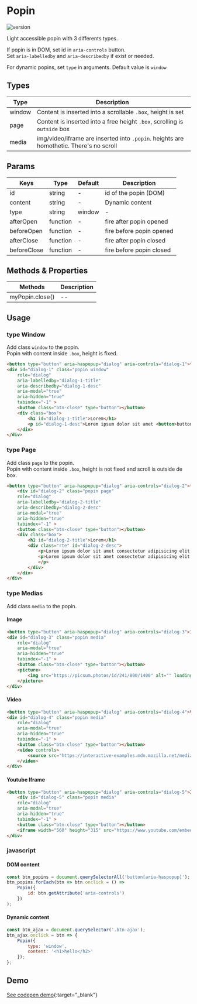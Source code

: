 
# Popin

![version](https://img.shields.io/github/manifest-json/v/Natjo/popin)

Light accessible popin with 3 differents types.

If popin is in DOM, set id  in `aria-controls` button.  
Set `aria-labelledby` and `aria-describedby` if exist or needed.  

For dynamic popins, set `type` in arguments. Default value is `window`


## Types
| Type |  Description |
| ------  | ------ |
| window | Content is inserted into a scrollable `.box`, height is set |
| page | Content is inserted into a free height `.box`, scrolling is `outside` box |
| media | img/video/iframe are inserted into `.popin`. heights are homothetic. There's no scroll |


## Params
| Keys | Type | Default | Description |
| ------ | ------ | ------ | ------ |
| id | string | - | id of the popin (DOM) |
| content | string | - | Dynamic content |
| type | string | window | - | type of dynamic popin window(default)/page/media |
| afterOpen | function | - | fire after popin opened |
| beforeOpen | function  | - | fire before popin opened |
| afterClose | function | - | fire after popin closed |
| beforeClose | function | - | fire before popin closed |

## Methods & Properties
| Methods | Description |
| ------ | ------ |
| myPopin.close() | -- |

## Usage

### type Window
Add class `window` to the popin.  
Popin with content inside `.box`, height is fixed.  

```html
<button type="button" aria-haspopup="dialog" aria-controls="dialog-1">type <b>window</b></button>
<div id="dialog-1" class="popin window"
    role="dialog" 
    aria-labelledby="dialog-1-title" 
    aria-describedby="dialog-1-desc"
    aria-modal="true"
    aria-hidden="true"
    tabindex="-1" >
	<button class="btn-close" type="button"></button>
	<div class="box">
		<h1 id="dialog-1-title">Lorem</h1>
		<p id="dialog-1-desc">Lorem ipsum dolor sit amet <button>button</button>consectetur adipisicing elit.</p>
	</div>
</div>
```

### type Page
Add class `page` to the popin.  
Popin with content inside `.box`, height is not fixed and scroll is outside de box.  

```html
<button type="button" aria-haspopup="dialog" aria-controls="dialog-2">type <b>Page</b></button>
	<div id="dialog-2" class="popin page"
    role="dialog" 
    aria-labelledby="dialog-2-title" 
    aria-describedby="dialog-2-desc"
    aria-modal="true"
    aria-hidden="true"
    tabindex="-1" >
	<button class="btn-close" type="button"></button>
	<div class="box">
		<h1 id="dialog-2-title">Lorem</h1>
		<div class="rte" id="dialog-2-desc">
			<p>Lorem ipsum dolor sit amet consectetur adipisicing elit. Id laudantium nobis repellat facilis voluptatum alias, tempore expedita corrupti iure quae vitae ea, aspernatur quidem placeat labore voluptas reprehenderit tenetur ullam fuga adipisci facere quo molestias! Officia, repellat. Eius odio voluptatem soluta nemo animi? At nemo odio, tenetur in sequi voluptate neque reprehenderit alias voluptatibus? Nemo quaerat dolores voluptate magnam reprehenderit ad nostrum modi necessitatibus expedita est molestiae obcaecati nulla quibusdam placeat amet soluta voluptates, impedit hic? Eaque, quia itaque! Dignissimos reiciendis quidem, enim explicabo esse consequuntur repellendus maiores unde, officia id non iure est ex harum? Necessitatibus itaque debitis corporis.</p>
			<p>Lorem ipsum dolor sit amet consectetur adipisicing elit. Id laudantium nobis repellat facilis voluptatum alias, tempore expedita corrupti iure quae vitae ea, aspernatur quidem placeat labore voluptas reprehenderit tenetur ullam fuga adipisci facere quo molestias! Officia, repellat. Eius odio voluptatem soluta nemo animi? At nemo odio, tenetur in sequi voluptate neque reprehenderit alias voluptatibus? Nemo quaerat dolores voluptate magnam reprehenderit ad nostrum modi necessitatibus expedita est molestiae obcaecati nulla quibusdam placeat amet soluta voluptates, impedit hic? Eaque, quia itaque! Dignissimos reiciendis quidem, enim explicabo esse consequuntur repellendus maiores unde, officia id non iure est ex harum? Necessitatibus itaque debitis corporis.
			</p>
		</div>
	</div>
</div>
```

### type Medias
Add class `media` to the popin.  

#### Image
```html
<button type="button" aria-haspopup="dialog" aria-controls="dialog-3">Image</button>
<div id="dialog-3" class="popin media"
	role="dialog"
	aria-modal="true"
	aria-hidden="true"
	tabindex="-1" >
	<button class="btn-close" type="button"></button>
	<picture>
		<img src="https://picsum.photos/id/241/800/1400" alt="" loading="lazy" width="800" height="1400">
	</picture>
</div>
```

#### Video
```html
<button type="button" aria-haspopup="dialog" aria-controls="dialog-4">Video</button>
<div id="dialog-4" class="popin media"
    role="dialog"
    aria-modal="true"
    aria-hidden="true"
    tabindex="-1" >
	<button class="btn-close" type="button"></button>
	<video controls>
		<source src="https://interactive-examples.mdn.mozilla.net/media/cc0-videos/flower.webm"type="video/webm">
	</video>
</div>
```

#### Youtube Iframe
```html
<button type="button" aria-haspopup="dialog" aria-controls="dialog-5">Iframe</button>
	<div id="dialog-5" class="popin media"
    role="dialog"
    aria-modal="true"
    aria-hidden="true"
    tabindex="-1" >
	<button class="btn-close" type="button"></button>
	<iframe width="560" height="315" src="https://www.youtube.com/embed/2oJEw_lTcyI" frameborder="0" allow="accelerometer; autoplay; clipboard-write; encrypted-media; gyroscope; picture-in-picture" allowfullscreen></iframe>
</div>
```

### javascript

#### DOM content
```javascript
const btn_popins = document.querySelectorAll('button[aria-haspopup]');
btn_popins.forEach(btn => btn.onclick = () => 
	Popin({
		id: btn.getAttribute('aria-controls')
	})
);
```

#### Dynamic content
```javascript
const btn_ajax = document.querySelector('.btn-ajax');
btn_ajax.onclick = btn => {
	Popin({
		type: 'window',
		content: '<h1>hello</h2>'
	});
};
```

## Demo
[See codepen demo](https://codepen.io/natjo/pen/jOqXEmr?editors=0110){:target="_blank"}


